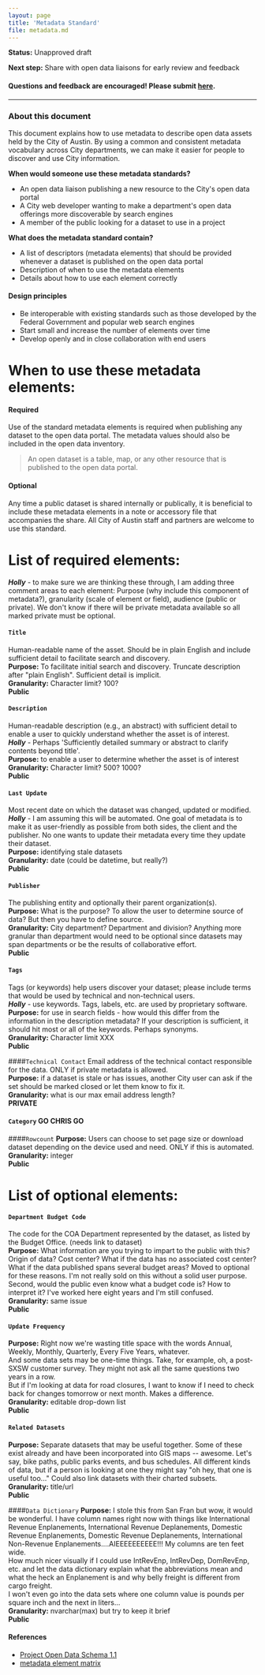 ```yaml
---
layout: page
title: 'Metadata Standard'
file: metadata.md
---
```


**Status:** Unapproved draft  

**Next step:** Share with open data liaisons for early review and feedback  

#### Questions and feedback are encouraged! Please submit [here](https://github.com/cityofaustin/open-data-docs/milestones/Metadata%20Standard%20v1.0).

***

### About this document

This document explains how to use metadata to describe open data assets held by the City of Austin. By using a common and consistent metadata vocabulary across City departments, we can make it easier for people to discover and use City information. 

**When would someone use these metadata standards?**

* An open data liaison publishing a new resource to the City's open data portal
* A City web developer wanting to make a department's open data offerings more discoverable by search engines
* A member of the public looking for a dataset to use in a project

**What does the metadata standard contain?**

* A list of descriptors (metadata elements) that should be provided whenever a dataset is published on the open data portal
* Description of when to use the metadata elements
* Details about how to use each element correctly

#### Design principles

* Be interoperable with existing standards such as those developed by the Federal Government and popular web search engines
* Start small and increase the number of elements over time
* Develop openly and in close collaboration with end users

# When to use these metadata elements:

#### Required
Use of the standard metadata elements is required when publishing any dataset to the open data portal. The metadata values should also be included in the open data inventory. 
> An open dataset is a table, map, or any other resource that is published to the open data portal.

#### Optional
Any time a public dataset is shared internally or publically, it is beneficial to include these metadata elements in a note or accessory file that accompanies the share. All City of Austin staff and partners are welcome to use this standard. 

# List of required elements:

***Holly*** - to make sure we are thinking these through, I am adding three comment areas to each element:  Purpose (why include this component of metadata?), granularity (scale of element or field), audience (public or private).  We don't know if there will be private metadata available so all marked private must be optional.


#### `Title`
Human-readable name of the asset. Should be in plain English and include sufficient detail to facilitate search and discovery.  
**Purpose:**  To facilitate initial search and discovery.  Truncate description after "plain English".  Sufficient detail is implicit.  
**Granularity:**  Character limit? 100?  
**Public**

#### `Description` 
Human-readable description (e.g., an abstract) with sufficient detail to enable a user to quickly understand whether the asset is of interest.   
***Holly*** - Perhaps 'Sufficiently detailed summary or abstract to clarify contents beyond title'.  
**Purpose:**  to enable a user to determine whether the asset is of interest  
**Granularity:** Character limit?  500?  1000?  
**Public**  

#### `Last Update`
Most recent date on which the dataset was changed, updated or modified.   
***Holly*** - I am assuming this will be automated.  One goal of metadata is to make it as user-friendly as possible from both sides, the client and the publisher.  No one wants to update their metadata every time they update their dataset.  
**Purpose:**  identifying stale datasets  
**Granularity:**  date (could be datetime, but really?)  
**Public**

#### `Publisher`
The publishing entity and optionally their parent organization(s).  
**Purpose:**  What is the purpose?  To allow the user to determine source of data?  But then you have to define source.  
**Granularity:**  City department?  Department and division?  Anything more granular than department would need to be optional since datasets may span departments or be the results of collaborative effort.  
**Public**

#### `Tags`
Tags (or keywords) help users discover your dataset; please include terms that would be used by technical and non-technical users.   
***Holly*** - use keywords.  Tags, labels, etc. are used by proprietary software.  
**Purpose:** for use in search fields - how would this differ from the information in the description metadata?  If your description is sufficient, it should hit most or all of the keywords.  Perhaps synonyms.  
**Granularity:** Character limit XXX  
**Public**

####`Technical Contact`
Email address of the technical contact responsible for the data.  ONLY if private metadata is allowed.   
**Purpose:**  if a dataset is stale or has issues, another City user can ask if the set should be marked closed or let them know to fix it.   
**Granularity:**  what is our max email address length?      
**PRIVATE**  

#### `Category`  GO CHRIS GO

####`Rowcount`
**Purpose:**  Users can choose to set page size or download dataset depending on the device used and need.  ONLY if this is automated.  
**Granularity:**  integer  
**Public**  


# List of optional elements: 


#### `Department Budget Code`
The code for the COA Department represented by the dataset, as listed by the Budget Office. (needs link to dataset)  
**Purpose:** What information are you trying to impart to the public with this?  Origin of data?  Cost center?  What if the data has no associated cost center?  What if the data published spans several budget areas?  Moved to optional for these reasons.  I'm not really sold on this without a solid user purpose.  Second, would the public even know what a budget code is?  How to interpret it?  I've worked here eight years and I'm still confused.  
**Granularity:**  same issue  
**Public**  

#### `Update Frequency`
**Purpose:** Right now we're wasting title space with the words Annual, Weekly, Monthly, Quarterly, Every Five Years, whatever.  
And some data sets may be one-time things.  Take, for example, oh, a post-SXSW customer survey.  They might not ask all the same questions two years in a row.   
But if I'm looking at data for road closures, I  want to know if I need to check back for changes tomorrow or next month. Makes a difference.  
**Granularity:**  editable drop-down list  
**Public**  

#### `Related Datasets`
**Purpose:**  Separate datasets that may be useful together.  Some of these exist already and have been incorporated into GIS maps -- awesome.  Let's say, bike paths, public parks events, and bus schedules.  All different kinds of data, but if a person is looking at one they might say "oh hey, that one is useful too..."  Could also link datasets with their charted subsets.  
**Granularity:**  title/url  
**Public**  

####`Data Dictionary`
**Purpose:**  I stole this from San Fran but wow, it would be wonderful.  I have column names right now with things like International Revenue Enplanements, International Revenue Deplanements, Domestic Revenue Enplanements, Domestic Revenue Deplanements, International Non-Revenue Enplanements....AIEEEEEEEEEE!!!  My columns are ten feet wide.  
How much nicer visually if I could use IntRevEnp, IntRevDep, DomRevEnp, etc. and let the data dictionary explain what the abbreviations mean and what the heck an Enplanement is and why belly freight is different from cargo freight.  
I won't even go into the data sets where one column value is pounds per square inch and the next in liters...  
**Granularity:**  nvarchar(max) but try to keep it brief  
**Public**  



#### References
- [Project Open Data Schema 1.1](https://project-open-data.cio.gov/v1.1/schema/)
- [metadata element matrix](https://docs.google.com/spreadsheets/d/1aKp0ygULe6u6Dbrtj3ZOXn4rN3SV5hv-K5Ho4vlT3EE/edit?usp=sharing)

